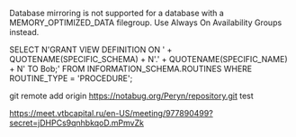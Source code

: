 Database mirroring is not supported for a database with a MEMORY_OPTIMIZED_DATA filegroup. Use Always On Availability Groups instead.


SELECT N'GRANT VIEW DEFINITION ON '
    + QUOTENAME(SPECIFIC_SCHEMA)
    + N'.'
    + QUOTENAME(SPECIFIC_NAME)
    + N' TO Bob;'
FROM INFORMATION_SCHEMA.ROUTINES
WHERE ROUTINE_TYPE = 'PROCEDURE';

  
  git remote add origin https://notabug.org/Peryn/repository.git
test

https://meet.vtbcapital.ru/en-US/meeting/977890499?secret=jDHPCs9qnhbkqoD.mPmvZk
